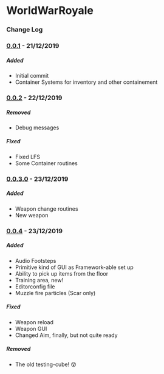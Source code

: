 # WorldWarRoyale


### Change Log

### [0.0.1] - 21/12/2019

##### Added

- Initial commit
- Container Systems for inventory and other containement

### [0.0.2] - 22/12/2019

##### Removed

- Debug messages

##### Fixed

- Fixed LFS
- Some Container routines

### [0.0.3.0] - 23/12/2019

##### Added

- Weapon change routines
- New weapon

### [0.0.4] - 23/12/2019

##### Added

- Audio Footsteps
- Primitive kind of GUI as Framework-able set up
- Ability to pick up items from the floor
- Training area, new!
- Editorconfig file
- Muzzle fire particles (Scar only)

##### Fixed

- Weapon reload
- Weapon GUI
- Changed Aim, finally, but not quite ready

##### Removed

- The old testing-cube! :dizzy_face:



[0.0.1]: https://github.com/omediadon/WorldWarRoyale/compare/0.0.2...0.0.3.0
[0.0.2]: https://github.com/omediadon/WorldWarRoyale/compare/0.0.2...0.0.3.0
[0.0.3.0]: https://github.com/omediadon/WorldWarRoyale/compare/0.0.2...0.0.3.0
[0.0.4]: https://github.com/omediadon/WorldWarRoyale/compare/0.0.3.0...0.0.4